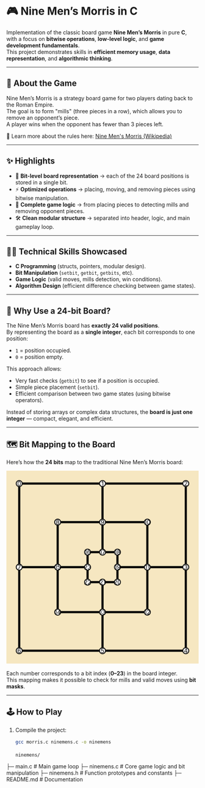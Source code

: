 # 🎮 Nine Men’s Morris in C

Implementation of the classic board game **Nine Men’s Morris** in pure **C**, with a focus on **bitwise operations**, **low-level logic**, and **game development fundamentals**.  
This project demonstrates skills in **efficient memory usage**, **data representation**, and **algorithmic thinking**.

---

## 📖 About the Game

Nine Men’s Morris is a strategy board game for two players dating back to the Roman Empire.  
The goal is to form "mills" (three pieces in a row), which allows you to remove an opponent’s piece.  
A player wins when the opponent has fewer than 3 pieces left.  

🔗 Learn more about the rules here: [Nine Men's Morris (Wikipedia)](https://en.wikipedia.org/wiki/Nine_men%27s_morris)

---

## ✨ Highlights

- 🧩 **Bit-level board representation** → each of the 24 board positions is stored in a single bit.  
- ⚡ **Optimized operations** → placing, moving, and removing pieces using bitwise manipulation.  
- 🎲 **Complete game logic** → from placing pieces to detecting mills and removing opponent pieces.  
- 🛠️ **Clean modular structure** → separated into header, logic, and main gameplay loop.  

---

## 🧑‍💻 Technical Skills Showcased

- **C Programming** (structs, pointers, modular design).  
- **Bit Manipulation** (`setbit`, `getbit`, `getbits`, etc).  
- **Game Logic** (valid moves, mills detection, win conditions).  
- **Algorithm Design** (efficient difference checking between game states).  

---

## 🧠 Why Use a 24-bit Board?

The Nine Men’s Morris board has **exactly 24 valid positions**.  
By representing the board as a **single integer**, each bit corresponds to one position:


- `1` = position occupied.  
- `0` = position empty.  

This approach allows:
- Very fast checks (`getbit`) to see if a position is occupied.  
- Simple piece placement (`setbit`).  
- Efficient comparison between two game states (using bitwise operators).  

Instead of storing arrays or complex data structures, the **board is just one integer** — compact, elegant, and efficient.

---

## 🗺️ Bit Mapping to the Board

Here’s how the **24 bits** map to the traditional Nine Men’s Morris board:  

![Board Mapping](nine_mens_morris_numbered_0_23.svg)

Each number corresponds to a bit index (**0–23**) in the board integer.  
This mapping makes it possible to check for mills and valid moves using **bit masks**.

---

## 🕹️ How to Play

1. Compile the project:
   ```bash
   gcc morris.c ninemens.c -o ninemens

   ninemens/
├─ main.c         # Main game loop
├─ ninemens.c     # Core game logic and bit manipulation
├─ ninemens.h     # Function prototypes and constants
├─ README.md      # Documentation


